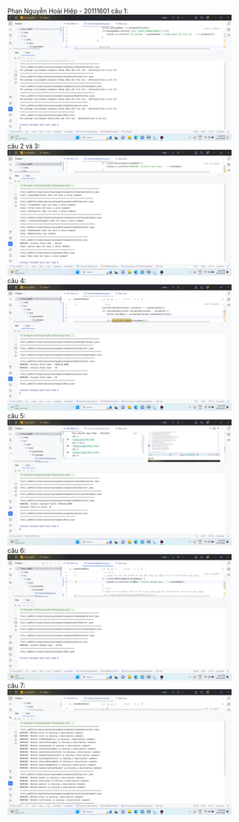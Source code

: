 Phan Nguyễn Hoài Hiệp - 20111601
câu 1:
![img.png](imgs/img.png)
câu 2 và 3:
![img_1.png](imgs/img_1.png)
câu 4:
![img_2.png](imgs/img_2.png)
câu 5:
![img_3.png](imgs/img_3.png)
câu 6:
![img_4.png](imgs/img_4.png)
câu 7:
![img_5.png](imgs/img_5.png)